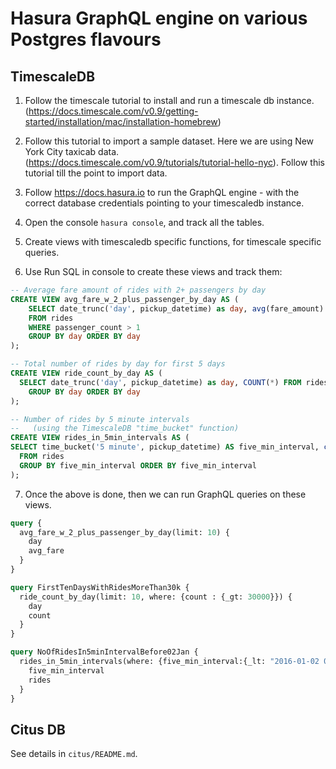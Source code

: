 # Hasura GraphQL engine on various Postgres flavours

## TimescaleDB

1. Follow the timescale tutorial to install and run a timescale db instance.
   (https://docs.timescale.com/v0.9/getting-started/installation/mac/installation-homebrew)

2. Follow this tutorial to import a sample dataset. Here we are using New York City taxicab data. (https://docs.timescale.com/v0.9/tutorials/tutorial-hello-nyc).
   Follow this tutorial till the point to import data.

3. Follow https://docs.hasura.io to run the GraphQL engine - with the
   correct database credentials pointing to your timescaledb instance.

4. Open the console `hasura console`, and track all the tables.

5. Create views with timescaledb specific functions, for timescale specific queries.

6. Use Run SQL in console to create these views and track them:

```sql
-- Average fare amount of rides with 2+ passengers by day
CREATE VIEW avg_fare_w_2_plus_passenger_by_day AS (
    SELECT date_trunc('day', pickup_datetime) as day, avg(fare_amount) as avg_fare
    FROM rides
    WHERE passenger_count > 1
    GROUP BY day ORDER BY day
);

-- Total number of rides by day for first 5 days
CREATE VIEW ride_count_by_day AS (
  SELECT date_trunc('day', pickup_datetime) as day, COUNT(*) FROM rides
    GROUP BY day ORDER BY day
);

-- Number of rides by 5 minute intervals
--   (using the TimescaleDB "time_bucket" function)
CREATE VIEW rides_in_5min_intervals AS (
SELECT time_bucket('5 minute', pickup_datetime) AS five_min_interval, count(*) as rides
  FROM rides
  GROUP BY five_min_interval ORDER BY five_min_interval
);
```

7. Once the above is done, then we can run GraphQL queries on these views.

```graphql
query {
  avg_fare_w_2_plus_passenger_by_day(limit: 10) {
    day
    avg_fare
  }
}

query FirstTenDaysWithRidesMoreThan30k {
  ride_count_by_day(limit: 10, where: {count : {_gt: 30000}}) {
    day
    count
  }
}

query NoOfRidesIn5minIntervalBefore02Jan {
  rides_in_5min_intervals(where: {five_min_interval:{_lt: "2016-01-02 00:00"}}) {
    five_min_interval
    rides
  }
}
```

## Citus DB

See details in `citus/README.md`.
